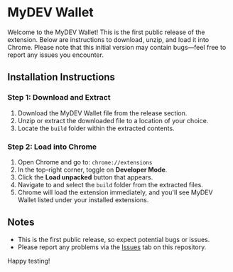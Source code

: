# MyDEV Wallet

Welcome to the MyDEV Wallet! This is the first public release of the extension. Below are instructions to download, unzip, and load it into Chrome. Please note that this initial version may contain bugs—feel free to report any issues you encounter.

## Installation Instructions

### Step 1: Download and Extract
1. Download the MyDEV Wallet file from the release section.
2. Unzip or extract the downloaded file to a location of your choice.
3. Locate the `build` folder within the extracted contents.

### Step 2: Load into Chrome
1. Open Chrome and go to: `chrome://extensions`
2. In the top-right corner, toggle on **Developer Mode**.
3. Click the **Load unpacked** button that appears.
4. Navigate to and select the `build` folder from the extracted files.
5. Chrome will load the extension immediately, and you'll see MyDEV Wallet listed under your installed extensions.

## Notes
- This is the first public release, so expect potential bugs or issues.
- Please report any problems via the [Issues](https://github.com/[your-username]/[your-repo]/issues) tab on this repository.

Happy testing!
